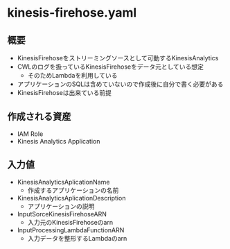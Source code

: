 # kinesis-firehose.yaml

## 概要
- KinesisFirehoseをストリーミングソースとして可動するKinesisAnalytics
- CWLのログを扱っているKinesisFirehoseをデータ元としている想定
    - そのためLambdaを利用している
- アプリケーションのSQLは含めていないので作成後に自分で書く必要がある
- KinesisFirehoseは出来ている前提

## 作成される資産
- IAM Role
- Kinesis Analytics Application

## 入力値
- KinesisAnalyticsAplicationName
    - 作成するアプリケーションの名前
- KinesisAnalyticsAplicationDescription
    - アプリケーションの説明
- InputSorceKinesisFirehoseARN
    - 入力元のKinesisFirehoseのarn
- InputProcessingLambdaFunctionARN
    - 入力データを整形するLambdaのarn

